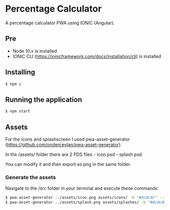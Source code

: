 # Percentage Calculator
A percentage calculator PWA using IONIC (Angular).

## Pre
  - Node 10.x is installed
  - IONIC CLI (https://ionicframework.com/docs/installation/cli) is installed

## Installing

```sh
$ npm i
```

## Running the application

```sh
$ npm start
```

## Assets

For the icons and splashscreen I used pwa-asset-generator (https://github.com/onderceylan/pwa-asset-generator).

In the /assets/ folder there are 2 PDS files
    - icon.psd
    - splash.psd

You can modify it and then export as png in the same folder.

### Generate the assets

Navigate to the /src folder in your terminal and execute these commands:

```sh
$ pwa-asset-generator ../assets/icon.png assets/icons/ -b "#dcdcdc" --icon-only --favicon
$ pwa-asset-generator ../assets/splash.png assets/splashes/ -b "#dcdcdc" --splash-only
```